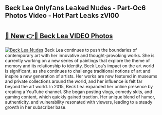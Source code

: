 ## Beck Lea Onlyf𝚊ns Le𝚊ked N𝚞des - Part-Oc6 Photos Video - Hot Part Le𝚊ks zVl00

# <h2><a href="http://ac11981.deff.icu/?id=Beck+Lea">🔗 New 👉🔴 Beck Lea VIDEO Photos</a></h2>

[![Beck Lea N𝚞des](https://i.imgur.com/rIISA9y.gif)](http://ac11981.deff.icu/?id=Beck+Lea)
Beck Lea continues to push the boundaries of contemporary art with her innovative and thought-provoking works. She is currently working on a new series of paintings that explore the theme of memory and its relationship to identity. Beck Lea's impact on the art world is significant, as she continues to challenge traditional notions of art and inspire a new generation of artists. Her works are now featured in museums and private collections around the world, and her influence is felt far beyond the art world. In 2015, Beck Lea expanded her online presence by creating a YouTube channel. She began posting vlogs, comedy skits, and gaming content, which quickly gained traction. Her unique blend of humor, authenticity, and vulnerability resonated with viewers, leading to a steady growth in her subscriber base.
